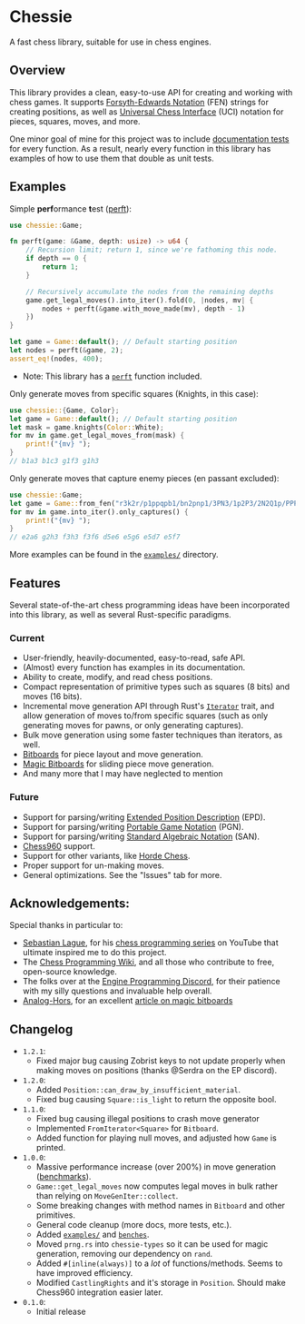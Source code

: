 # Chessie

A fast chess library, suitable for use in chess engines.

## Overview

This library provides a clean, easy-to-use API for creating and working with chess games.
It supports [Forsyth-Edwards Notation](https://en.wikipedia.org/wiki/Forsyth%E2%80%93Edwards_Notation) (FEN) strings for creating positions, as well as [Universal Chess Interface](https://en.wikipedia.org/wiki/Universal_Chess_Interface) (UCI) notation for pieces, squares, moves, and more.

One minor goal of mine for this project was to include [documentation tests](https://doc.rust-lang.org/rust-by-example/testing/doc_testing.html) for every function.
As a result, nearly every function in this library has examples of how to use them that double as unit tests.

## Examples

Simple **perf**ormance **t**est ([perft](https://www.chessprogramming.org/Perft)):

```rust
use chessie::Game;

fn perft(game: &Game, depth: usize) -> u64 {
    // Recursion limit; return 1, since we're fathoming this node.
    if depth == 0 {
        return 1;
    }

    // Recursively accumulate the nodes from the remaining depths
    game.get_legal_moves().into_iter().fold(0, |nodes, mv| {
        nodes + perft(&game.with_move_made(mv), depth - 1)
    })
}

let game = Game::default(); // Default starting position
let nodes = perft(&game, 2);
assert_eq!(nodes, 400);
```

-   Note: This library has a [`perft`](https://docs.rs/chessie/0.1.0/chessie/perft/fn.perft.html) function included.

Only generate moves from specific squares (Knights, in this case):

```rust
use chessie::{Game, Color};
let game = Game::default(); // Default starting position
let mask = game.knights(Color::White);
for mv in game.get_legal_moves_from(mask) {
    print!("{mv} ");
}
// b1a3 b1c3 g1f3 g1h3
```

Only generate moves that capture enemy pieces (en passant excluded):

```rust
use chessie::Game;
let game = Game::from_fen("r3k2r/p1ppqpb1/bn2pnp1/3PN3/1p2P3/2N2Q1p/PPPBBPPP/R3K2R w KQkq - 0 1").unwrap();
for mv in game.into_iter().only_captures() {
    print!("{mv} ");
}
// e2a6 g2h3 f3h3 f3f6 d5e6 e5g6 e5d7 e5f7
```

More examples can be found in the [`examples/`](./chessie/examples) directory.

## Features

Several state-of-the-art chess programming ideas have been incorporated into this library, as well as several Rust-specific paradigms.

### Current

-   User-friendly, heavily-documented, easy-to-read, safe API.
-   (Almost) every function has examples in its documentation.
-   Ability to create, modify, and read chess positions.
-   Compact representation of primitive types such as squares (8 bits) and moves (16 bits).
-   Incremental move generation API through Rust's [`Iterator`](https://doc.rust-lang.org/std/iter/trait.Iterator.html) trait, and allow generation of moves to/from specific squares (such as only generating moves for pawns, or only generating captures).
-   Bulk move generation using some faster techniques than iterators, as well.
-   [Bitboards](https://www.chessprogramming.org/Bitboards) for piece layout and move generation.
-   [Magic Bitboards](https://www.chessprogramming.org/Magic_Bitboards) for sliding piece move generation.
-   And many more that I may have neglected to mention

### Future

-   Support for parsing/writing [Extended Position Description](https://www.chessprogramming.org/Extended_Position_Description) (EPD).
-   Support for parsing/writing [Portable Game Notation](https://en.wikipedia.org/wiki/Portable_Game_Notation) (PGN).
-   Support for parsing/writing [Standard Algebraic Notation](<https://en.wikipedia.org/wiki/Algebraic_notation_(chess)>) (SAN).
-   [Chess960](https://www.chessprogramming.org/Chess960) support.
-   Support for other variants, like [Horde Chess](https://www.chess.com/terms/horde-chess).
-   Proper support for un-making moves.
-   General optimizations. See the "Issues" tab for more.

## Acknowledgements:

Special thanks in particular to:

-   [Sebastian Lague](https://www.youtube.com/@SebastianLague), for his [chess programming series](https://www.youtube.com/watch?v=_vqlIPDR2TU&list=PLFt_AvWsXl0cvHyu32ajwh2qU1i6hl77c) on YouTube that ultimate inspired me to do this project.
-   The [Chess Programming Wiki](https://www.chessprogramming.org/), and all those who contribute to free, open-source knowledge.
-   The folks over at the [Engine Programming Discord](https://discord.com/invite/F6W6mMsTGN), for their patience with my silly questions and invaluable help overall.
-   [Analog-Hors](https://github.com/analog-hors), for an excellent [article on magic bitboards](https://analog-hors.github.io/site/magic-bitboards/)

## Changelog

-   `1.2.1`:
    -   Fixed major bug causing Zobrist keys to not update properly when making moves on positions (thanks @Serdra on the EP discord).
-   `1.2.0`:
    -   Added `Position::can_draw_by_insufficient_material`.
    -   Fixed bug causing `Square::is_light` to return the opposite bool.
-   `1.1.0`:
    -   Fixed bug causing illegal positions to crash move generator
    -   Implemented `FromIterator<Square>` for `Bitboard`.
    -   Added function for playing null moves, and adjusted how `Game` is printed.
-   `1.0.0`:
    -   Massive performance increase (over 200%) in move generation ([benchmarks](https://github.com/dannyhammer/chessie-benchmarks)).
    -   `Game::get_legal_moves` now computes legal moves in bulk rather than relying on `MoveGenIter::collect`.
    -   Some breaking changes with method names in `Bitboard` and other primitives.
    -   General code cleanup (more docs, more tests, etc.).
    -   Added [`examples/`](./chessie/examples/) and [`benches`](./chessie/benches/).
    -   Moved `prng.rs` into `chessie-types` so it can be used for magic generation, removing our dependency on `rand`.
    -   Added `#[inline(always)]` to a _lot_ of functions/methods. Seems to have improved efficiency.
    -   Modified `CastlingRights` and it's storage in `Position`. Should make Chess960 integration easier later.
-   `0.1.0`:
    -   Initial release
